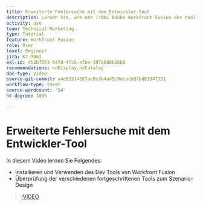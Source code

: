 ```yaml
---
title: Erweiterte Fehlersuche mit dem Entwickler-Tool
description: Lernen Sie, wie man [!DNL Adobe Workfront Fusion dev tool]installiert und benutzt, und sehen Sie sich die verschiedenen fortgeschrittenen Tools zum Szenario-Design an, die es enthält.
activity: use
team: Technical Marketing
type: Tutorial
feature: Workfront Fusion
role: User
level: Beginner
jira: KT-9061
exl-id: 4b2bf553-547d-4fc5-afbe-367e680b26b8
recommendations: noDisplay,noCatalog
doc-type: video
source-git-commit: a4e61514567ac8c2b4ad5c9ecacb87bd83947731
workflow-type: tm+mt
source-wordcount: '54'
ht-degree: 100%

---
```


# Erweiterte Fehlersuche mit dem Entwickler-Tool

In diesem Video lernen Sie Folgendes:

* Installieren und Verwenden des Dev Tools von Workfront Fusion
* Überprüfung der verschiedenen fortgeschrittenen Tools zum Szenario-Design

>[!VIDEO](https://video.tv.adobe.com/v/335302/?quality=12&learn=on)

